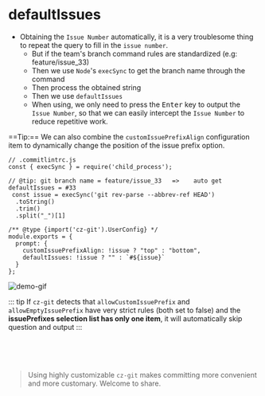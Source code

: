 # defaultIssues

- Obtaining the `Issue Number` automatically, it is a very troublesome thing to repeat the query to fill in the `issue number`.
  - But if the team's branch command rules are standardized (e.g: feature/issue_33)
  - Then we use `Node`'s `execSync` to get the branch name through the command
  - Then process the obtained string
  - Then we use `defaultIssues`
  - When using, we only need to press the <kbd>Enter</kbd> key to output the `Issue Number`, so that we can easily intercept the `Issue Number` to reduce repetitive work.


==Tip:== We can also combine the `customIssuePrefixAlign` configuration item to dynamically change the position of the issue prefix option.

```js{5-8,13-14}
// .commitlintrc.js 
const { execSync } = require('child_process');

// @tip: git branch name = feature/issue_33   =>    auto get defaultIssues = #33
 const issue = execSync('git rev-parse --abbrev-ref HEAD')
  .toString()
  .trim()
  .split("_")[1]

/** @type {import('cz-git').UserConfig} */
module.exports = {
  prompt: {
    customIssuePrefixAlign: !issue ? "top" : "bottom",
    defaultIssues: !issue ? "" : `#${issue}`
  }
};
```

![demo-gif](https://user-images.githubusercontent.com/40693636/162552804-132aab02-4b02-4006-9e41-aeae4f825948.gif) <!-- size=720x265 -->


::: tip
If `cz-git` detects that `allowCustomIssuePrefix` and `allowEmptyIssuePrefix` have very strict rules (both set to false) and the **issuePrefixes selection list has only one item**, it will automatically skip question and output
:::

<br>
<br>
<br>

> Using highly customizable `cz-git` makes committing more convenient and more customary. Welcome to share.
